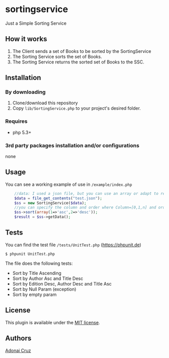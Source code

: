 # sortingservice
Just a Simple Sorting Service

## How it works
1. The Client sends a set of Books to be sorted by the SortingService
2. The Sorting Service sorts the set of Books.
3. The Sorting Service returns the sorted set of Books to the SSC.

## Installation
### By downloading
1. Clone/download this repository
2. Copy `lib/SortingService.php` to your project's desired folder.
### Requires
* php 5.3+

### 3rd party packages installation and/or configurations
none

## Usage
You can see a working example of use in `/example/index.php`
```php
	//data: I used a json file, but you can use an array or adapt to read a .csv or any data format.
	$data = file_get_contents("test.json");
	$ss = new SortingService($data);
	//you can specify the column and order where Column=[0,1,n] and order=[asc,desc]
	$ss->sort(array(1=>'asc',2=>'desc'));
	$result = $ss->getData();
```

## Tests
You can find the test file `/tests/UnitTest.php`
(https://phpunit.de)
```
$ phpunit UnitTest.php
```
The file does the following tests:
- Sort by Title Ascending
- Sort by Author Asc and Title Desc
- Sort by Edition Desc, Author Desc  and Title Asc
- Sort by Null Param (exception)
- Sort by empty param

## License
This plugin is available under the [MIT license](http://mths.be/mit).

## Authors
[Adonai Cruz](https://github.com/adonaicruz)